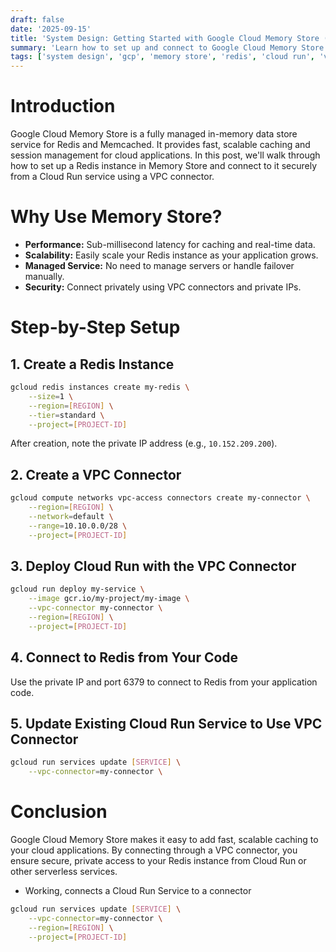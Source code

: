 ```yaml
---
draft: false
date: '2025-09-15'
title: 'System Design: Getting Started with Google Cloud Memory Store (Redis)'
summary: 'Learn how to set up and connect to Google Cloud Memory Store (Redis) from Cloud Run using a VPC connector.'
tags: ['system design', 'gcp', 'memory store', 'redis', 'cloud run', 'vpc']
---
```


# Introduction

Google Cloud Memory Store is a fully managed in-memory data store service for Redis and Memcached. It provides fast, scalable caching and session management for cloud applications. In this post, we'll walk through how to set up a Redis instance in Memory Store and connect to it securely from a Cloud Run service using a VPC connector.

# Why Use Memory Store?

- **Performance:** Sub-millisecond latency for caching and real-time data.
- **Scalability:** Easily scale your Redis instance as your application grows.
- **Managed Service:** No need to manage servers or handle failover manually.
- **Security:** Connect privately using VPC connectors and private IPs.

# Step-by-Step Setup

## 1. Create a Redis Instance

```sh
gcloud redis instances create my-redis \
    --size=1 \
    --region=[REGION] \
    --tier=standard \
    --project=[PROJECT-ID]
```

After creation, note the private IP address (e.g., `10.152.209.200`).

## 2. Create a VPC Connector

```sh
gcloud compute networks vpc-access connectors create my-connector \
    --region=[REGION] \
    --network=default \
    --range=10.10.0.0/28 \
    --project=[PROJECT-ID]
```

## 3. Deploy Cloud Run with the VPC Connector

```sh
gcloud run deploy my-service \
    --image gcr.io/my-project/my-image \
    --vpc-connector my-connector \
    --region=[REGION] \
    --project=[PROJECT-ID]
```

## 4. Connect to Redis from Your Code

Use the private IP and port 6379 to connect to Redis from your application code.

## 5. Update Existing Cloud Run Service to Use VPC Connector

```sh
gcloud run services update [SERVICE] \
    --vpc-connector=my-connector \
```

# Conclusion

Google Cloud Memory Store makes it easy to add fast, scalable caching to your cloud applications. By connecting through a VPC connector, you ensure secure, private access to your Redis instance from Cloud Run or other serverless services.

- Working, connects a Cloud Run Service to a connector

```sh
gcloud run services update [SERVICE] \
    --vpc-connector=my-connector \
    --region=[REGION] \
    --project=[PROJECT-ID]
```
